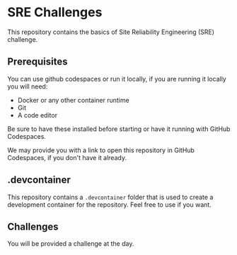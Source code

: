 # SRE Challenges

This repository contains the basics of Site Reliability Engineering (SRE) challenge.

## Prerequisites

You can use github codespaces or run it locally, if you are running it locally you will need:

- Docker or any other container runtime
- Git
- A code editor

Be sure to have these installed before starting or have it running with GitHub Codespaces.

We may provide you with a link to open this repository in GitHub Codespaces, if you don't have it already.

## .devcontainer

This repository contains a `.devcontainer` folder that is used to create a development container for the repository.
Feel free to use if you want.

## Challenges

You will be provided a challenge at the day.
